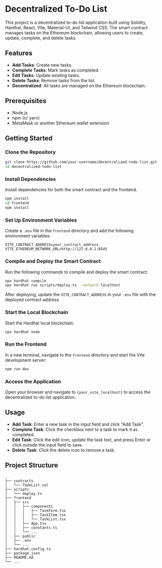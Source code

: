 # Decentralized To-Do List

This project is a decentralized to-do list application built using Solidity, Hardhat, React, Vite, Material-UI, and Tailwind CSS. The smart contract manages tasks on the Ethereum blockchain, allowing users to create, update, complete, and delete tasks.

## Features

- **Add Tasks**: Create new tasks.
- **Complete Tasks**: Mark tasks as completed.
- **Edit Tasks**: Update existing tasks.
- **Delete Tasks**: Remove tasks from the list.
- **Decentralized**: All tasks are managed on the Ethereum blockchain.

## Prerequisites

- Node.js
- npm (or yarn)
- MetaMask or another Ethereum wallet extension

## Getting Started

### Clone the Repository

```bash
git clone https://github.com/your-username/decentralized-todo-list.git
cd decentralized-todo-list
```

### Install Dependencies

Install dependencies for both the smart contract and the frontend.

```bash
npm install
cd frontend
npm install
```

### Set Up Environment Variables

Create a `.env` file in the `frontend` directory and add the following environment variables:

```env
VITE_CONTRACT_ADDRESS=your_contract_address
VITE_ETHEREUM_NETWORK_URL=http://127.0.0.1:8545
```

### Compile and Deploy the Smart Contract

Run the following commands to compile and deploy the smart contract:

```bash
npx hardhat compile
npx hardhat run scripts/deploy.ts --network localhost
```

After deploying, update the `VITE_CONTRACT_ADDRESS` in your `.env` file with the deployed contract address.

### Start the Local Blockchain

Start the Hardhat local blockchain:

```bash
npx hardhat node
```

### Run the Frontend

In a new terminal, navigate to the `frontend` directory and start the Vite development server:

```bash
npm run dev
```

### Access the Application

Open your browser and navigate to `{your_vite_localhost}` to access the decentralized to-do list application.

## Usage

- **Add Task**: Enter a new task in the input field and click "Add Task".
- **Complete Task**: Click the checkbox next to a task to mark it as completed.
- **Edit Task**: Click the edit icon, update the task text, and press Enter or click outside the input field to save.
- **Delete Task**: Click the delete icon to remove a task.

## Project Structure

```
.
├── contracts
│   └── TodoList.sol
├── scripts
│   └── deploy.ts
├── frontend
│   ├── src
│   │   ├── components
│   │   │   ├── TaskForm.tsx
│   │   │   ├── TaskItem.tsx
│   │   │   └── TaskList.tsx
│   │   ├── App.tsx
│   │   ├── constants.ts
│   │   └── ...
│   ├── public
│   ├── .env
│   └── ...
├── hardhat.config.ts
├── package.json
├── README.md
└── ...
```
